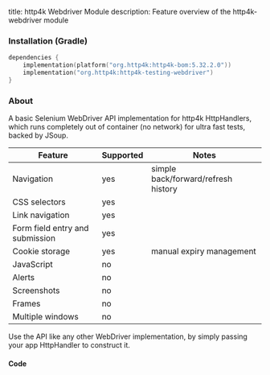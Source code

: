 title: http4k Webdriver Module
description: Feature overview of the http4k-webdriver module

### Installation (Gradle)

```kotlin
dependencies {
    implementation(platform("org.http4k:http4k-bom:5.32.2.0"))
    implementation("org.http4k:http4k-testing-webdriver")
}
```

### About

A basic Selenium WebDriver API implementation for http4k HttpHandlers, which runs completely out of container (no network) for ultra fast tests, backed by JSoup.

| Feature | Supported | Notes |
|---------|-----------|-------|
| Navigation|yes|simple back/forward/refresh history|
| CSS selectors|yes||
| Link navigation|yes||
| Form field entry and submission|yes||
| Cookie storage|yes|manual expiry management|
| JavaScript|no||
| Alerts|no||
| Screenshots|no||
| Frames|no||
| Multiple windows|no||

Use the API like any other WebDriver implementation, by simply passing your app HttpHandler to construct it.

#### Code [<img class="octocat"/>](https://github.com/http4k/http4k/blob/master/src/docs/guide/reference/webdriver/example.kt)

<script src="https://gist-it.appspot.com/https://github.com/http4k/http4k/blob/master/src/docs/guide/reference/webdriver/example.kt"></script>

[http4k]: https://http4k.org
